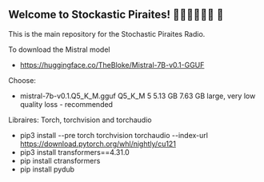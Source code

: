 ## Welcome to Stockastic Piraites! 🏴‍☠️🏴‍☠️🏴‍☠️ 🦜
This is the main repository for the Stochastic Piraites Radio. 

To download the Mistral model 
- https://huggingface.co/TheBloke/Mistral-7B-v0.1-GGUF
  
Choose:
- mistral-7b-v0.1.Q5_K_M.gguf	Q5_K_M	5	5.13 GB	7.63 GB	large, very low quality loss - recommended

Libraires:
Torch, torchvision and torchaudio

- pip3 install --pre torch torchvision torchaudio --index-url https://download.pytorch.org/whl/nightly/cu121
- pip3 install transformers==4.31.0
- pip install ctransformers
- pip install pydub
